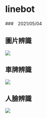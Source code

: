 # linebot

###　2021/05/04

## 圖片辨識
![](https://i.imgur.com/1eifmQc.jpg)

## 車牌辨識
![](https://i.imgur.com/atKCPVh.jpg)

## 人臉辨識
![](https://i.imgur.com/SYkp8zq.jpg)
